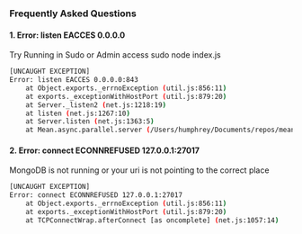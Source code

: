 ### Frequently Asked Questions

#### 1. Error: listen EACCES 0.0.0.0

Try Running in Sudo or Admin access
sudo node index.js

``` bash
[UNCAUGHT EXCEPTION]
Error: listen EACCES 0.0.0.0:843
    at Object.exports._errnoException (util.js:856:11)
    at exports._exceptionWithHostPort (util.js:879:20)
    at Server._listen2 (net.js:1218:19)
    at listen (net.js:1267:10)
    at Server.listen (net.js:1363:5)
    at Mean.async.parallel.server (/Users/humphrey/Documents/repos/meanstackjs/server.mean.js:77:22)
``` 

#### 2. Error: connect ECONNREFUSED 127.0.0.1:27017

MongoDB is not running or your uri is not pointing to the correct place

``` bash
[UNCAUGHT EXCEPTION]
Error: connect ECONNREFUSED 127.0.0.1:27017
    at Object.exports._errnoException (util.js:856:11)
    at exports._exceptionWithHostPort (util.js:879:20)
    at TCPConnectWrap.afterConnect [as oncomplete] (net.js:1057:14)
```